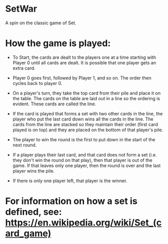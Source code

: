 # SetWar
A spin on the classic game of Set.

# How the game is played:

- To Start, the cards are dealt to the players one at a time starting with Player 0 until all cards are dealt. It is possible that one player gets an extra card.

- Player 0 goes first, followed by Player 1, and so on. The order then cycles back to player 0. 

- On a player's turn, they take the top card from their pile and place it on the table. The cards on the table are laid out in a line so the ordering is evident. These cards are called the line.

- If the card is played that forms a set with two other cards in the line, the player who put the last card down wins all the cards in the line. The cards from the line are stacked so they maintain their order (first card played is on top) and they are placed on the bottom of that player's pile. 

- The player to win the round is the first to put down in the start of the next round.

- If a player plays their last card, and that card does not form a set (i.e. they don't win the round on that play), then that player is out of the game. If that leaves only one player, then the round is over and the last player wins the pile.

- If there is only one player left, that player is the winner.

# For information on how a set is defined, see: https://en.wikipedia.org/wiki/Set_(card_game)
